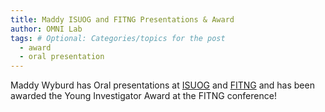 ```yaml
---
title: Maddy ISUOG and FITNG Presentations & Award
author: OMNI Lab
tags: # Optional: Categories/topics for the post
  - award
  - oral presentation
---
```


Maddy Wyburd has Oral presentations at [ISUOG](https://obgyn.onlinelibrary.wiley.com/doi/full/10.1002/uog.27764) and [FITNG](https://obgyn.onlinelibrary.wiley.com/doi/full/10.1002/uog.28091) and has been awarded the Young Investigator Award at the FITNG conference!
